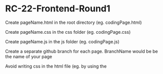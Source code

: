 # RC-22-Frontend-Round1


Create pageName.html in the root directory (eg. codingPage.html)

Create pageName.css in the css folder (eg. codingPage.css)

Create pageName.js in the js folder (eg. codingPage.js)

Create a separate github branch for each page. BranchName would be be the name of your page

Avoid writing css in the html file (eg. by using the <style> tag) and same for JS
  
navbar and footer will be decided later
